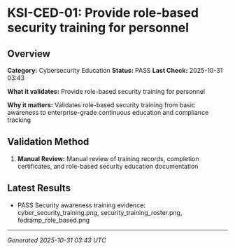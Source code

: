 # KSI-CED-01: Provide role-based security training for personnel

## Overview

**Category:** Cybersecurity Education
**Status:** PASS
**Last Check:** 2025-10-31 03:43

**What it validates:** Provide role-based security training for personnel

**Why it matters:** Validates role-based security training from basic awareness to enterprise-grade continuous education and compliance tracking

## Validation Method

1. **Manual Review:** Manual review of training records, completion certificates, and role-based security education documentation

## Latest Results

- PASS Security awareness training evidence: cyber_security_training.png, security_training_roster.png, fedramp_role_based.png

---
*Generated 2025-10-31 03:43 UTC*